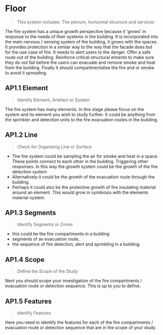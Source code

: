 # Floor

>This system includes: The plenum, horizontal structure and services

The fire system has a unique growth perspective because it 'grows' in response to the needs of their systems in the building. It is incorporated into the main nervous / sensing system of the building, it grows with the spaces. It provides protection in a similar way to the way that the facade does but for the use case of fire. It needs to alert users to the danger. Offer a safe route out of the building. Reinforce critical structural elments to make sure they do not fail before the users can evacuate and remove smoke and heat from the building. Finally it should compartmentalise the fire and or smoke to avoid it spreading.


## AP1.1 Element
> Identify Element, Artefact or System

The fire system has many elements. In this stage please focus on the system and its element you wish to study further. It could be anything from the sprinkler and detection units to the fire evacuation routes in the building.

## AP1.2 Line
> Check for Organising Line or Surface

* The fire system could be sampling the air for smoke and heat in a space. These points connect to each other in the building. Triggering other responses. In this way the growth system could be the growth of the fire detection system
* Alternatively it could be the growth of the evacuation route through the building.
* Perhaps it could also be the protective growth of fire insulating material around an element. This would grow in symbiosis with the elements material system.

## AP1.3 Segments
> Identify Segments or Zones

* this could be the fire compartments in a building
* segments of an evacuation route..
* the sequence of fire detection, alert and sprinkling in a building.

## AP1.4 Scope
> Define the Scope of the Study

Next you should scope your investigation of the fire compartments / evacuation route or detection sequence. This is up to you to define.

## AP1.5 Features
> Identify Features

Here you need to identify the features for each of the fire compartments / evacuation route or detection sequence that are in the scope of your study. 

